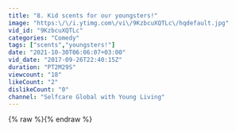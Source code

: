 ```yaml
---
title: "8. Kid scents for our youngsters!"
image: "https:\/\/i.ytimg.com\/vi\/9KzbcuXQTLc\/hqdefault.jpg"
vid_id: "9KzbcuXQTLc"
categories: "Comedy"
tags: ["scents","youngsters!"]
date: "2021-10-30T06:06:07+03:00"
vid_date: "2017-09-26T22:40:15Z"
duration: "PT2M29S"
viewcount: "18"
likeCount: "2"
dislikeCount: "0"
channel: "Selfcare Global with Young Living"
---
```

{% raw %}{% endraw %}

